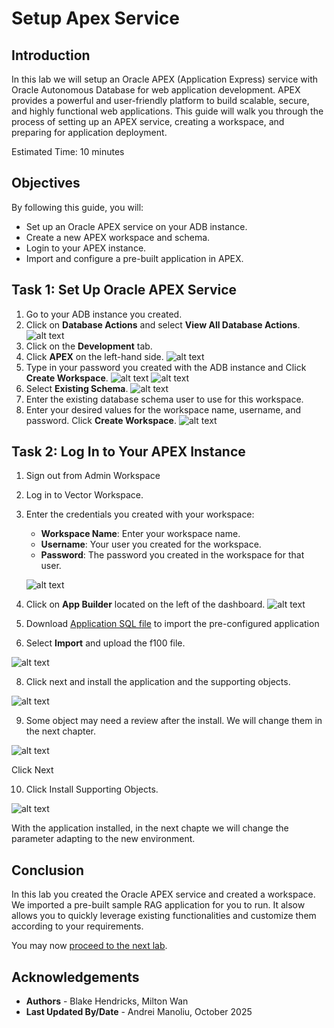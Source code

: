 # Setup Apex Service

## Introduction

In this lab we will setup an Oracle APEX (Application Express) service with Oracle Autonomous Database for web application development. APEX provides a powerful and user-friendly platform to build scalable, secure, and highly functional web applications. This guide will walk you through the process of setting up an APEX service, creating a workspace, and preparing for application deployment.

Estimated Time: 10 minutes

## Objectives

By following this guide, you will:

* Set up an Oracle APEX service on your ADB instance.
* Create a new APEX workspace and schema.
* Login to your APEX instance.
* Import and configure a pre-built application in APEX.

## Task 1: Set Up Oracle APEX Service

1. Go to your ADB instance you created.
2. Click on **Database Actions** and select **View All Database Actions**.
![alt text](images/databaseactions.png)
3. Click on the **Development** tab.
4. Click **APEX** on the left-hand side.
![alt text](images/dbactionsapex.png)
5. Type in your password you created with the ADB instance and Click **Create Workspace**.
![alt text](images/dbactionspassword.png)
![alt text](images/dbactionscreateworkspace.png)
6. Select **Existing Schema**.
![alt text](images/dbactionsexistingschema.png)
7. Enter the existing database schema user to use for this workspace.
8. Enter your desired values for the workspace name, username, and password. Click **Create Workspace**.
![alt text](images/dbactionscredentials.png)

## Task 2: Log In to Your APEX Instance

1. Sign out from Admin Workspace
2. Log in to Vector Workspace.

4. Enter the credentials you created with your workspace:
   * **Workspace Name**: Enter your workspace name.
   * **Username**: Your user you created for the workspace.
   * **Password**: The password you created in the workspace for that user.

   ![alt text](images/dbaccessapexinstance.png)

5. Click on **App Builder** located on the left of the dashboard.
![alt text](images/dbactionsappbuilder.png)

6. Download [Application SQL file](images/f100.sql) to import the pre-configured application

7. Select **Import** and upload the f100 file.

![alt text](images/dbactionsimport.png)


8. Click next and install the application and the supporting objects.

![alt text](images/apexinstall.png)


9. Some object may need a review after the install. We will change them in the next chapter.

![alt text](images/apexinstall2.png)

Click Next

10. Click Install Supporting Objects.

![alt text](images/apexinstall3.png)

With the application installed, in the next chapte we will change the parameter adapting to the new environment.

## Conclusion

In this lab you created the Oracle APEX service and created a workspace. We imported a pre-built sample RAG application for you to run.  It alsow allows you to quickly leverage existing functionalities and customize them according to your requirements. 

You may now [proceed to the next lab](#next).

## Acknowledgements

* **Authors** - Blake Hendricks, Milton Wan
* **Last Updated By/Date** -  Andrei Manoliu, October 2025